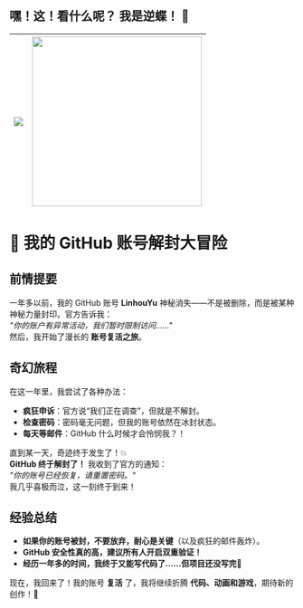 ## 嘿！这！看什么呢？ 我是逆蝶！ 👋

| <img align="center" src="https://github-readme-stats.vercel.app/api?username=linhouyu&show_icons=true&include_all_commits=true&hide_border=true&theme=panda" /> | <img align="center" src="https://github-readme-stats.vercel.app/api/top-langs/?username=linhouyu&layout=compact&langs_count=8&hide_border=true&theme=calm_pink" width="300px" /> |
| ------------- | ------------- |



# 🚀 我的 GitHub 账号解封大冒险

## **前情提要**
一年多以前，我的 GitHub 账号 **LinhouYu** 神秘消失——不是被删除，而是被某种神秘力量封印。官方告诉我：  
*"你的账户有异常活动，我们暂时限制访问……"*  
然后，我开始了漫长的 **账号复活之旅**。

## **奇幻旅程**
在这一年里，我尝试了各种办法：
- **疯狂申诉**：官方说“我们正在调查”，但就是不解封。
- **检查密码**：密码毫无问题，但我的账号依然在冰封状态。
- **每天等邮件**：GitHub 什么时候才会怜悯我？！  

直到某一天，奇迹终于发生了！💥  
**GitHub 终于解封了！** 我收到了官方的通知：  
*"你的账号已经恢复，请重置密码。"*  
我几乎喜极而泣，这一刻终于到来！

## **经验总结**
- **如果你的账号被封，不要放弃，耐心是关键**（以及疯狂的邮件轰炸）。
- **GitHub 安全性真的高，建议所有人开启双重验证！**
- **经历一年多的时间，我终于又能写代码了……但项目还没写完🤡**

现在，我回来了！我的账号 **复活** 了，我将继续折腾 **代码、动画和游戏**，期待新的创作！🎉



